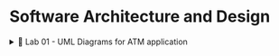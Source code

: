 # Software Architecture and Design

<details>
<summary>🚀 Lab 01 - UML Diagrams for ATM application</summary>
<details>
    <summary>⭐ Use case diagram</summary>

![Use case diagram](./Lab01/UseCase.bmp 'Use case diagram')

</details>

<details>
    <summary>⭐ Class diagram</summary>

![Class diagram](./Lab01/ClassDiagram.bmp 'Class diagram')

</details>
</details>

